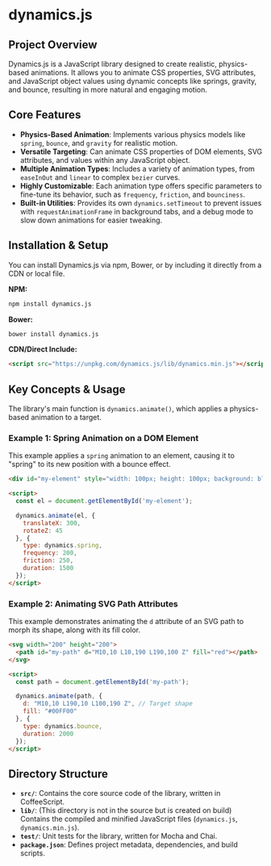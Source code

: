 # dynamics.js

## Project Overview

Dynamics.js is a JavaScript library designed to create realistic, physics-based animations. It allows you to animate CSS properties, SVG attributes, and JavaScript object values using dynamic concepts like springs, gravity, and bounce, resulting in more natural and engaging motion.

## Core Features

- **Physics-Based Animation**: Implements various physics models like `spring`, `bounce`, and `gravity` for realistic motion.
- **Versatile Targeting**: Can animate CSS properties of DOM elements, SVG attributes, and values within any JavaScript object.
- **Multiple Animation Types**: Includes a variety of animation types, from `easeInOut` and `linear` to complex `bezier` curves.
- **Highly Customizable**: Each animation type offers specific parameters to fine-tune its behavior, such as `frequency`, `friction`, and `bounciness`.
- **Built-in Utilities**: Provides its own `dynamics.setTimeout` to prevent issues with `requestAnimationFrame` in background tabs, and a debug mode to slow down animations for easier tweaking.

## Installation & Setup

You can install Dynamics.js via npm, Bower, or by including it directly from a CDN or local file.

**NPM:**
```bash
npm install dynamics.js
```

**Bower:**
```bash
bower install dynamics.js
```

**CDN/Direct Include:**
```html
<script src="https://unpkg.com/dynamics.js/lib/dynamics.min.js"></script>
```

## Key Concepts & Usage

The library's main function is `dynamics.animate()`, which applies a physics-based animation to a target.

### Example 1: Spring Animation on a DOM Element

This example applies a `spring` animation to an element, causing it to "spring" to its new position with a bounce effect.

```html
<div id="my-element" style="width: 100px; height: 100px; background: blue;"></div>

<script>
  const el = document.getElementById('my-element');

  dynamics.animate(el, {
    translateX: 300,
    rotateZ: 45
  }, {
    type: dynamics.spring,
    frequency: 200,
    friction: 250,
    duration: 1500
  });
</script>
```

### Example 2: Animating SVG Path Attributes

This example demonstrates animating the `d` attribute of an SVG path to morph its shape, along with its fill color.

```html
<svg width="200" height="200">
  <path id="my-path" d="M10,10 L10,190 L190,100 Z" fill="red"></path>
</svg>

<script>
  const path = document.getElementById('my-path');

  dynamics.animate(path, {
    d: "M10,10 L190,10 L100,190 Z", // Target shape
    fill: "#00FF00"
  }, {
    type: dynamics.bounce,
    duration: 2000
  });
</script>
```

## Directory Structure

- **`src/`**: Contains the core source code of the library, written in CoffeeScript.
- **`lib/`**: (This directory is not in the source but is created on build) Contains the compiled and minified JavaScript files (`dynamics.js`, `dynamics.min.js`).
- **`test/`**: Unit tests for the library, written for Mocha and Chai.
- **`package.json`**: Defines project metadata, dependencies, and build scripts.